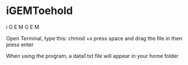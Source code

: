 # iGEMToehold

i G E M
G
E
M

Open Terminal, type this:
chmod +x
press space and drag the file in then press enter







When using the program, a data1.txt file will appear in your home folder
